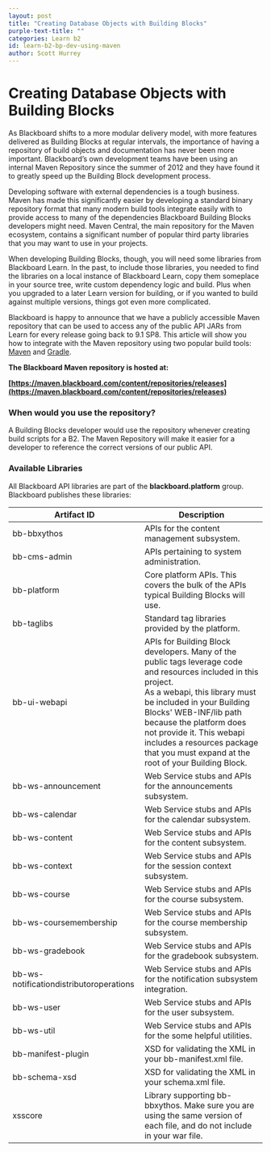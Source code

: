 ```yaml
---
layout: post
title: "Creating Database Objects with Building Blocks" 
purple-text-title: ""
categories: Learn b2
id: learn-b2-bp-dev-using-maven
author: Scott Hurrey
---
```


# Creating Database Objects with Building Blocks

As Blackboard shifts to a more modular delivery model, with more features
delivered as Building Blocks at regular intervals, the importance of having a
repository of build objects and documentation has never been more important.
Blackboard’s own development teams have been using an internal Maven
Repository since the summer of 2012 and they have found it to greatly speed up
the Building Block development process.

Developing software with external dependencies is a tough business. Maven has
made this significantly easier by developing a standard binary repository
format that many modern build tools integrate easily with to provide access to
many of the dependencies Blackboard Building Blocks developers might need.
Maven Central, the main repository for the Maven ecosystem, contains a
significant number of popular third party libraries that you may want to use
in your projects.

When developing Building Blocks, though, you will need some libraries from
Blackboard Learn. In the past, to include those libraries, you needed to find
the libraries on a local instance of Blackboard Learn, copy them someplace in
your source tree, write custom dependency logic and build. Plus when you
upgraded to a later Learn version for building, or if you wanted to build
against multiple versions, things got even more complicated.

Blackboard is happy to announce that we have a publicly accessible Maven
repository that can be used to access any of the public API JARs from Learn
for every release going back to 9.1 SP8. This article will show you how to
integrate with the Maven repository using two popular build tools:
[Maven](https:////maven.apache.org/) and
[Gradle](https:///www.gradle.org/).

**The Blackboard Maven repository is hosted at:**

**[https://maven.blackboard.com/content/repositories/releases](https://maven.blackboard.com/content/repositories/releases)**

### When would you use the repository?

A Building Blocks developer would use the repository whenever creating build
scripts for a B2. The Maven Repository will make it easier for a developer to
reference the correct versions of our public API.

### Available Libraries

All Blackboard API libraries are part of the **blackboard.platform** group.
Blackboard publishes these libraries:

Artifact ID | Description
---|---
bb-bbxythos | APIs for the content management subsystem.
bb-cms-admin | APIs pertaining to system administration.
bb-platform | Core platform APIs. This covers the bulk of the APIs typical Building Blocks will use.
bb-taglibs | Standard tag libraries provided by the platform.
bb-ui-webapi | APIs for Building Block developers. Many of the public tags leverage code and resources included in this project.<br />As a webapi, this library must be included in your Building Blocks' WEB-INF/lib path because the platform does not provide it. This webapi includes a resources package that you must expand at the root of your Building Block.
bb-ws-announcement | Web Service stubs and APIs for the announcements subsystem.
bb-ws-calendar | Web Service stubs and APIs for the calendar subsystem.
bb-ws-content | Web Service stubs and APIs for the content subsystem.
bb-ws-context | Web Service stubs and APIs for the session context subsystem.
bb-ws-course | Web Service stubs and APIs for the course subsystem.
bb-ws-coursemembership | Web Service stubs and APIs for the course membership subsystem.
bb-ws-gradebook | Web Service stubs and APIs for the gradebook subsystem.
bb-ws-notificationdistributoroperations | Web Service stubs and APIs for the notification subsystem integration.
bb-ws-user | Web Service stubs and APIs for the user subsystem.
bb-ws-util | Web Service stubs and APIs for the some helpful utilities.
bb-manifest-plugin | XSD for validating the XML in your bb-manifest.xml file.
bb-schema-xsd | XSD for validating the XML in your schema.xml file.
xsscore | Library supporting bb-bbxythos. Make sure you are using the same version of each file, and do not include in your war file.

